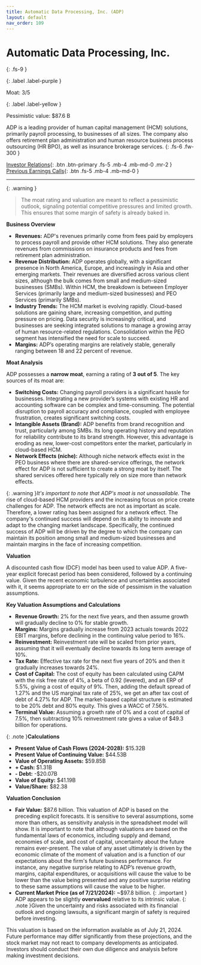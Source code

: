 ```yaml
---
title: Automatic Data Processing, Inc. (ADP)
layout: default
nav_order: 109
---
```


# Automatic Data Processing, Inc.
{: .fs-9 }

{: .label .label-purple }

Moat: 3/5

{: .label .label-yellow }

Pessimistic value: $87.6 B

ADP is a leading provider of human capital management (HCM) solutions, primarily payroll processing, to businesses of all sizes.  The company also offers retirement plan administration and human resource business process outsourcing (HR BPO), as well as insurance brokerage services.
{: .fs-6 .fw-300 }

[Investor Relations](https://www.google.com/search?q=ADP+investor+relations){: .btn .btn-primary .fs-5 .mb-4 .mb-md-0 .mr-2 }
[Previous Earnings Calls](https://discountingcashflows.com/company/ADP/transcripts/){: .btn .fs-5 .mb-4 .mb-md-0 }

---

{: .warning } 
>The moat rating and valuation are meant to reflect a pessimistic outlook, signaling potential competitive pressures and limited growth. This ensures that some margin of safety is already baked in.


**Business Overview**

* **Revenues:** ADP's revenues primarily come from fees paid by employers to process payroll and provide other HCM solutions.  They also generate revenues from commissions on insurance products and fees from retirement plan administration.
* **Revenue Distribution:** ADP operates globally, with a significant presence in North America, Europe, and increasingly in Asia and other emerging markets.  Their revenues are diversified across various client sizes, although the bulk comes from small and medium-sized businesses (SMBs).  Within HCM, the breakdown is between Employer Services (primarily large and medium-sized businesses) and PEO Services (primarily SMBs).  
* **Industry Trends:** The HCM market is evolving rapidly.  Cloud-based solutions are gaining share, increasing competition, and putting pressure on pricing.  Data security is increasingly critical, and businesses are seeking integrated solutions to manage a growing array of human resource-related regulations. Consolidation within the PEO segment has intensified the need for scale to succeed.
* **Margins:** ADP’s operating margins are relatively stable, generally ranging between 18 and 22 percent of revenue.


**Moat Analysis**

ADP possesses a **narrow moat**, earning a rating of **3 out of 5**. The key sources of its moat are:

* **Switching Costs:** Changing payroll providers is a significant hassle for businesses.  Integrating a new provider’s systems with existing HR and accounting software can be complex and time-consuming.  The potential disruption to payroll accuracy and compliance, coupled with employee frustration, creates significant switching costs.
* **Intangible Assets (Brand):** ADP benefits from brand recognition and trust, particularly among SMBs.  Its long operating history and reputation for reliability contribute to its brand strength.  However, this advantage is eroding as new, lower-cost competitors enter the market, particularly in cloud-based HCM.
* **Network Effects (niche):**  Although niche network effects exist in the PEO business where there are shared-service offerings, the network effect for ADP is not sufficient to create a strong moat by itself. The shared services offered here typically rely on size more than network effects.

{: .warning }*It's important to note that ADP's moat is not unassailable.* The rise of cloud-based HCM providers and the increasing focus on price create challenges for ADP. The network effects are not as important as scale. Therefore, a lower rating has been assigned for a network effect. The company's continued success will depend on its ability to innovate and adapt to the changing market landscape.  Specifically, the continued success of ADP will be driven by the degree to which the company can maintain its position among small and medium-sized businesses and maintain margins in the face of increasing competition.


**Valuation**

A discounted cash flow (DCF) model has been used to value ADP.  A five-year explicit forecast period has been considered, followed by a continuing value.  Given the recent economic turbulence and uncertainties associated with it, it seems appropriate to err on the side of pessimism in the valuation assumptions.

**Key Valuation Assumptions and Calculations**

* **Revenue Growth:**  2% for the next five years, and then assume growth will gradually decline to 0% for stable growth.
* **Margins:**  Margins gradually increase from 2023 actuals towards 2022 EBIT margins, before declining in the continuing value period to 16%.
* **Reinvestment:**  Reinvestment rate will be scaled from prior years, assuming that it will eventually decline towards its long term average of 10%.
* **Tax Rate:** Effective tax rate for the next five years of 20% and then it gradually increases towards 24%.
* **Cost of Capital:**  The cost of equity has been calculated using CAPM with the risk free rate of 4%, a beta of 0.92 (levered), and an ERP of 5.5%, giving a cost of equity of 9%. Then, adding the default spread of 1.27% and the US marginal tax rate of 25%, we get an after tax cost of debt of 4.27% for ADP. The market-based capital structure is estimated to be 20% debt and 80% equity. This gives a WACC of 7.56%.
* **Terminal Value:** Assuming a growth rate of 0% and a cost of capital of 7.5%, then subtracting 10% reinvestment rate gives a value of $49.3 billion for operations.

{: .note }**Calculations**

* **Present Value of Cash Flows (2024-2028):** $15.32B
* **Present Value of Continuing Value:** $44.53B
* **Value of Operating Assets:** $59.85B
* **+ Cash:** $1.31B
* **- Debt:** -$20.07B
* **Value of Equity:** $41.19B
* **Value/Share:** $82.38


**Valuation Conclusion**

* **Fair Value:** $87.6 billion. This valuation of ADP is based on the preceding explicit forecasts. It is sensitive to several assumptions, some more than others, as sensitivity analysis in the spreadsheet model will show. It is important to note that although valuations are based on the fundamental laws of economics, including supply and demand, economies of scale, and cost of capital, uncertainty about the future remains ever-present. The value of any asset ultimately is driven by the economic climate of the moment of valuation and is a function of our expectations about the firm's future business performance. For instance, any negative surprise relating to ADP’s revenue growth, margins, capital expenditures, or acquisitions will cause the value to be lower than the value being presented and any positive surprise relating to these same assumptions will cause the value to be higher.
* **Current Market Price (as of 7/21/2024):** ~$97.8 billion.
{: .important } ADP appears to be slightly **overvalued** relative to its intrinsic value.
{: .note }Given the uncertainty and risks associated with its financial outlook and ongoing lawsuits, a significant margin of safety is required before investing.


This valuation is based on the information available as of July 21, 2024.  Future performance may differ significantly from these projections, and the stock market may not react to company developments as anticipated.  Investors should conduct their own due diligence and analysis before making investment decisions.